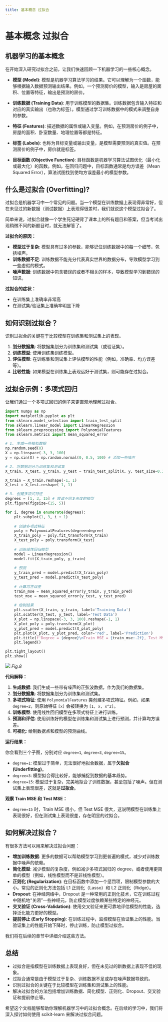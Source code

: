 ```yaml
---
title: 基本概念 过拟合
---
```


# 基本概念 过拟合

## 机器学习的基本概念

在开始深入研究过拟合之前，让我们快速回顾一下机器学习的一些核心概念。

*   **模型 (Model)**:  模型是机器学习算法学习的结果。它可以理解为一个函数，能够根据输入数据预测输出结果。例如，一个预测房价的模型，输入是房屋的面积、位置等特征，输出是预测的房价。

*   **训练数据 (Training Data)**:  用于训练模型的数据集。训练数据包含输入特征和对应的真实输出（也称为标签）。模型通过学习训练数据中的模式来调整自身的参数。

*   **特征 (Features)**:  描述数据的属性或输入变量。例如，在预测房价的例子中，房屋的面积、卧室数量、地理位置等都是特征。

*   **标签 (Labels)**:  也称为目标变量或输出变量，是模型需要预测的真实值。在预测房价的例子中，房价就是标签。

*   **目标函数 (Objective Function)**: 目标函数是机器学习算法试图优化（最小化或最大化）的函数。例如，在回归问题中，目标函数通常是均方误差（Mean Squared Error），算法试图找到使均方误差最小的模型参数。

## 什么是过拟合 (Overfitting)?

过拟合是机器学习中一个常见的问题。当一个模型在训练数据上表现得非常好，但在未见过的新数据（测试数据）上表现得很差时，我们就说这个模型过拟合了。

简单来说，过拟合就像一个学生死记硬背了课本上的所有题目和答案，但当考试出现稍微不同的新题目时，就无法解答了。

**过拟合的原因：**

*   **模型过于复杂**:  模型具有过多的参数，能够记住训练数据中的每一个细节，包括噪声。
*   **训练数据不足**:  训练数据不能充分代表真实世界的数据分布，导致模型学习到一些虚假的模式。
*   **噪声数据**: 训练数据中包含错误的或者不相关的样本，导致模型学习到错误的知识。

**过拟合的症状：**

*   在训练集上准确率非常高
*   在测试集/验证集上准确率明显下降

## 如何识别过拟合？

识别过拟合的关键在于比较模型在训练集和测试集上的表现。

1.  **划分数据集**:  将数据集划分为训练集和测试集（或验证集）。
2.  **训练模型**:  使用训练集训练模型。
3.  **评估模型**:  在训练集和测试集上评估模型的性能（例如，准确率、均方误差等）。
4.  **比较性能**:  如果模型在训练集上表现远好于测试集，则可能存在过拟合。

## 过拟合示例：多项式回归

让我们通过一个多项式回归的例子来更直观地理解过拟合。

```python
import numpy as np
import matplotlib.pyplot as plt
from sklearn.model_selection import train_test_split
from sklearn.linear_model import LinearRegression
from sklearn.preprocessing import PolynomialFeatures
from sklearn.metrics import mean_squared_error

# 1. 生成一些模拟数据
np.random.seed(0)
X = np.linspace(-3, 3, 100)
y = np.sin(X) + np.random.normal(0, 0.5, 100) # 添加一些噪声

# 2. 将数据划分为训练集和测试集
X_train, X_test, y_train, y_test = train_test_split(X, y, test_size=0.3, random_state=42)

X_train = X_train.reshape(-1, 1)
X_test = X_test.reshape(-1, 1)

# 3. 创建多项式特征
degrees = [1, 3, 15] # 尝试不同复杂度的模型
plt.figure(figsize=(15, 5))

for i, degree in enumerate(degrees):
    plt.subplot(1, 3, i + 1)
    
    # 创建多项式特征
    poly = PolynomialFeatures(degree=degree)
    X_train_poly = poly.fit_transform(X_train)
    X_test_poly = poly.transform(X_test)
    
    # 训练线性回归模型
    model = LinearRegression()
    model.fit(X_train_poly, y_train)
    
    # 预测
    y_train_pred = model.predict(X_train_poly)
    y_test_pred = model.predict(X_test_poly)
    
    # 计算均方误差
    train_mse = mean_squared_error(y_train, y_train_pred)
    test_mse = mean_squared_error(y_test, y_test_pred)
    
    # 绘制结果
    plt.scatter(X_train, y_train, label='Training Data')
    plt.scatter(X_test, y_test, label='Test Data')
    X_plot = np.linspace(-3, 3, 100).reshape(-1, 1)
    X_plot_poly = poly.transform(X_plot)
    y_plot_pred = model.predict(X_plot_poly)
    plt.plot(X_plot, y_plot_pred, color='red', label='Prediction')
    plt.title(f'Degree = {degree}\nTrain MSE = {train_mse:.2f}, Test MSE = {test_mse:.2f}')
    plt.legend()

plt.tight_layout()
plt.show()
```

![](/8.png)
*Fig.8*

**代码解释：**

1.  **生成数据**:  我们生成一些带有噪声的正弦波数据，作为我们的数据集。
2.  **划分数据集**:  将数据集划分为训练集和测试集。
3.  **多项式特征**:  使用 `PolynomialFeatures` 类创建多项式特征。例如，如果 `degree=2`，则原始特征 `[x]` 会被转换为 `[1, x, x^2]`。
4.  **训练模型**:  使用线性回归模型在多项式特征上进行训练。
5.  **预测和评估**:  使用训练好的模型在训练集和测试集上进行预测，并计算均方误差。
6.  **可视化**:  绘制数据点和模型的预测曲线。

**运行结果：**

你会看到三个子图，分别对应 `degree=1`, `degree=3`, `degree=15`。

*   `degree=1`:  模型过于简单，无法很好地拟合数据，属于**欠拟合 (Underfitting)**。
*   `degree=3`:  模型拟合得比较好，能够捕捉到数据的基本趋势。
*   `degree=15`:  模型过于复杂，完美地拟合了训练数据，甚至包括了噪声。但在测试集上表现很差，这就是**过拟合**。

**观察 Train MSE 和 Test MSE：**

*   `degree=15` 时，Train MSE 很小，但 Test MSE 很大，这说明模型在训练集上表现很好，但在测试集上表现很差，存在明显的过拟合。

## 如何解决过拟合？

有很多方法可以用来解决过拟合问题：

*   **增加训练数据**:  更多的数据可以帮助模型学习到更普遍的模式，减少对训练数据中噪声的依赖。
*   **简化模型**:  减少模型的复杂度，例如减少多项式回归的 degree，或者使用更简单的模型（例如，线性模型而不是非线性模型）。
*   **正则化 (Regularization)**:  在目标函数中添加一个惩罚项，限制模型参数的大小。常见的正则化方法包括 L1 正则化（Lasso）和 L2 正则化（Ridge）。
*   **Dropout**:  在神经网络中，Dropout 是一种常用的正则化技术，它在训练过程中随机地“关闭”一些神经元，防止模型过度依赖某些特定的神经元。
*   **交叉验证 (Cross-Validation)**:  使用交叉验证来更可靠地评估模型的性能，选择泛化能力更好的模型。
*   **提前停止 (Early Stopping)**:  在训练过程中，监控模型在验证集上的性能。当验证集上的性能开始下降时，停止训练，防止模型过拟合。

我们将在后续的章节中详细介绍这些方法。

## 总结

*   过拟合是指模型在训练数据上表现良好，但在未见过的新数据上表现不佳的现象。
*   过拟合通常是由于模型过于复杂、训练数据不足或存在噪声数据导致的。
*   识别过拟合的关键在于比较模型在训练集和测试集上的性能。
*   解决过拟合的方法包括增加训练数据、简化模型、正则化、Dropout、交叉验证和提前停止等。

希望这个文档能够帮助你理解机器学习中的过拟合概念。在后续的学习中，我们将深入探讨如何使用 scikit-learn 来解决过拟合问题。
